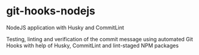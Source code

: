# git-hooks-nodejs
NodeJS application with Husky and CommitLint

Testing, linting and verification of the commit message using automated Git Hooks with help of Husky, CommitLint and lint-staged NPM packages
